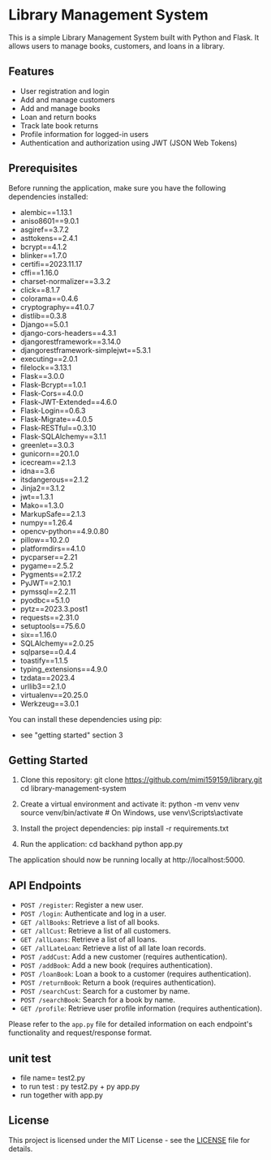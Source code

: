 # Library Management System

This is a simple Library Management System built with Python and Flask. It allows users to manage books, customers, and loans in a library.

## Features

- User registration and login
- Add and manage customers
- Add and manage books
- Loan and return books
- Track late book returns
- Profile information for logged-in users
- Authentication and authorization using JWT (JSON Web Tokens)

## Prerequisites

Before running the application, make sure you have the following dependencies installed:

- alembic==1.13.1
- aniso8601==9.0.1
- asgiref==3.7.2
- asttokens==2.4.1
- bcrypt==4.1.2
- blinker==1.7.0
- certifi==2023.11.17
- cffi==1.16.0
- charset-normalizer==3.3.2
- click==8.1.7
- colorama==0.4.6
- cryptography==41.0.7
- distlib==0.3.8
- Django==5.0.1
- django-cors-headers==4.3.1
- djangorestframework==3.14.0
- djangorestframework-simplejwt==5.3.1
- executing==2.0.1
- filelock==3.13.1
- Flask==3.0.0
- Flask-Bcrypt==1.0.1
- Flask-Cors==4.0.0
- Flask-JWT-Extended==4.6.0
- Flask-Login==0.6.3
- Flask-Migrate==4.0.5
- Flask-RESTful==0.3.10
- Flask-SQLAlchemy==3.1.1
- greenlet==3.0.3
- gunicorn==20.1.0
- icecream==2.1.3
- idna==3.6
- itsdangerous==2.1.2
- Jinja2==3.1.2
- jwt==1.3.1
- Mako==1.3.0
- MarkupSafe==2.1.3
- numpy==1.26.4
- opencv-python==4.9.0.80
- pillow==10.2.0
- platformdirs==4.1.0
- pycparser==2.21
- pygame==2.5.2
- Pygments==2.17.2
- PyJWT==2.10.1
- pymssql==2.2.11
- pyodbc==5.1.0
- pytz==2023.3.post1
- requests==2.31.0
- setuptools==75.6.0
- six==1.16.0
- SQLAlchemy==2.0.25
- sqlparse==0.4.4
- toastify==1.1.5
- typing_extensions==4.9.0
- tzdata==2023.4
- urllib3==2.1.0
- virtualenv==20.25.0
- Werkzeug==3.0.1



You can install these dependencies using pip:
- see "getting started" section 3

## Getting Started

1. Clone this repository:
git clone https://github.com/mimi159159/library.git
cd library-management-system


2. Create a virtual environment and activate it:
python -m venv venv
source venv/bin/activate # On Windows, use venv\Scripts\activate


3. Install the project dependencies:
pip install -r requirements.txt


4. Run the application:
   cd backhand
   python app.py


The application should now be running locally at http://localhost:5000.

## API Endpoints

- `POST /register`: Register a new user.
- `POST /login`: Authenticate and log in a user.
- `GET /allBooks`: Retrieve a list of all books.
- `GET /allCust`: Retrieve a list of all customers.
- `GET /allLoans`: Retrieve a list of all loans.
- `GET /allLateLoan`: Retrieve a list of all late loan records.
- `POST /addCust`: Add a new customer (requires authentication).
- `POST /addBook`: Add a new book (requires authentication).
- `POST /loanBook`: Loan a book to a customer (requires authentication).
- `POST /returnBook`: Return a book (requires authentication).
- `POST /searchCust`: Search for a customer by name.
- `POST /searchBook`: Search for a book by name.
- `GET /profile`: Retrieve user profile information (requires authentication).

Please refer to the `app.py` file for detailed information on each endpoint's functionality and request/response format.

## unit test
- file name= test2.py
- to run test : py test2.py + py app.py 
- run together with app.py 




## License

This project is licensed under the MIT License - see the [LICENSE](LICENSE) file for details.

